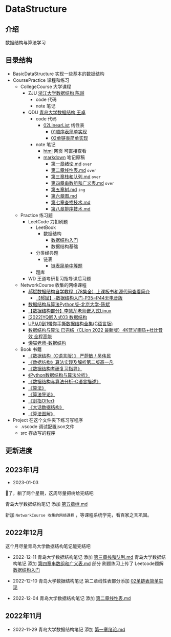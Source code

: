 # DataStructure

## 介绍

数据结构与算法学习

## 目录结构

- BasicDataStructure 实现一些基本的数据结构
- CoursePractice 课程和练习
  - CollegeCourse 大学课程
    - ZJU [浙江大学数据结构 陈越](https://www.bilibili.com/video/BV1Kb41127fT/)
      - code 代码
      - note 笔记
    - QDU [青岛大学数据结构 王卓](https://www.bilibili.com/video/BV1nJ411V7bd/)
      - code 代码
        - [02LinearList](https://github.com/star-air/DataStructure/tree/main/CoursePractice/CollegeCourse/QDU/code/02LinearList) 线性表
          - [01顺序表简单实现](https://github.com/star-air/DataStructure/tree/main/CoursePractice/CollegeCourse/QDU/code/02LinearList/01%E9%A1%BA%E5%BA%8F%E8%A1%A8%E7%AE%80%E5%8D%95%E5%AE%9E%E7%8E%B0)
          - [02单链表简单实现](https://github.com/star-air/DataStructure/tree/main/CoursePractice/CollegeCourse/QDU/code/02LinearList/02%E5%8D%95%E9%93%BE%E8%A1%A8%E7%AE%80%E5%8D%95%E5%AE%9E%E7%8E%B0)
      - note 笔记
        - [html](https://github.com/star-air/DataStructure/tree/main/CoursePractice/CollegeCourse/QDU/note/html) 网页 可直接查看
        - [markdown](https://github.com/star-air/DataStructure/tree/main/CoursePractice/CollegeCourse/QDU/note/markdown) 笔记原稿
          - [第一章绪论.md](https://github.com/star-air/DataStructure/blob/main/CoursePractice/CollegeCourse/QDU/note/markdown/01%E7%AC%AC%E4%B8%80%E7%AB%A0%E7%BB%AA%E8%AE%BA.md) `over` 
          - [第二章线性表.md](https://github.com/star-air/DataStructure/blob/main/CoursePractice/CollegeCourse/QDU/note/markdown/02%E7%AC%AC%E4%BA%8C%E7%AB%A0%E7%BA%BF%E6%80%A7%E8%A1%A8.md) `over`
          - [第三章栈和队列.md](https://github.com/star-air/DataStructure/blob/main/CoursePractice/CollegeCourse/QDU/note/markdown/03%E7%AC%AC%E4%B8%89%E7%AB%A0%E6%A0%88%E5%92%8C%E9%98%9F%E5%88%97.md) `over` 
          - [第四章串数组和广义表.md](https://github.com/star-air/DataStructure/blob/main/CoursePractice/CollegeCourse/QDU/note/markdown/04%E7%AC%AC%E5%9B%9B%E7%AB%A0%E4%B8%B2%E6%95%B0%E7%BB%84%E5%92%8C%E5%B9%BF%E4%B9%89%E8%A1%A8.md) `over`
          - [第五章树.md](https://github.com/star-air/DataStructure/blob/main/CoursePractice/CollegeCourse/QDU/note/markdown/05%E7%AC%AC%E4%BA%94%E7%AB%A0%E6%A0%91.md) `ing`
          - [第六章图.md](https://github.com/star-air/DataStructure/blob/main/CoursePractice/CollegeCourse/QDU/note/markdown/06%E7%AC%AC%E5%85%AD%E7%AB%A0%E5%9B%BE.md)
          - [第七章查找技术.md](https://github.com/star-air/DataStructure/blob/main/CoursePractice/CollegeCourse/QDU/note/markdown/07%E7%AC%AC%E4%B8%83%E7%AB%A0%E6%9F%A5%E6%89%BE%E6%8A%80%E6%9C%AF.md)
          - [第八章排序技术.md](https://github.com/star-air/DataStructure/blob/main/CoursePractice/CollegeCourse/QDU/note/markdown/08%E7%AC%AC%E5%85%AB%E7%AB%A0%E6%8E%92%E5%BA%8F%E6%8A%80%E6%9C%AF.md)
  - Practice 练习题
    - LeetCode 力扣刷题
      - LeetBook 
        - 数据结构
          - [数据结构入门](https://github.com/star-air/DataStructure/tree/main/CoursePractice/Practice/LeetCode/LeetBook/%E6%95%B0%E6%8D%AE%E7%BB%93%E6%9E%84%E5%85%A5%E9%97%A8)
          - 数据结构基础
      - 分类经典题
        - 链表
          - [链表简单中等题](https://github.com/star-air/DataStructure/tree/main/CoursePractice/Practice/LeetCode/%E5%88%86%E7%B1%BB%E7%BB%8F%E5%85%B8%E9%A2%98/%E9%93%BE%E8%A1%A8/%E9%93%BE%E8%A1%A8%E7%AE%80%E5%8D%95%E4%B8%AD%E7%AD%89%E9%A2%98)
      - 题库
    - WD 王道考研复习指导课后习题
  - NetworkCourse 收集的网络课程
    - [郝斌数据结构自学教程（78集全）上课板书和源代码查看简介](https://www.bilibili.com/video/BV1vT411P7ao/)
      - [【郝斌】-数据结构入门-P35~P44无电音版](https://www.bilibili.com/video/BV1oQ4y1A7oX/)
    - [数据结构与算法Python版-北京大学-陈斌](https://www.bilibili.com/video/BV1gy4y1E7M5/)
    - [【数据结构部分】李慧芹老师嵌入式Linux](https://www.bilibili.com/video/BV1zY4y1e7z3/)
    - [[2022]YQ嵌入式03 数据结构](https://www.bilibili.com/video/BV16R4y1y7FC)
    - [UP从0到1带你手撕数据结构全集(C语言版)](https://www.bilibili.com/video/BV1W64y1z7jh)
    - [数据结构与算法 已完结（CLion 2022 最新版）4K蓝光画质+杜比音效 全程高能](https://www.bilibili.com/video/BV13W4y127Ey)
    - [懒猫老师-数据结构](https://www.bilibili.com/video/BV1PJ411J7fk/)
  - Book 书籍
    - [《数据结构（C语言版）》 严蔚敏 / 吴伟民](https://book.douban.com/subject/24699581/)
    - [《数据结构》算法实现及解析第二版高一凡](https://book.douban.com/subject/1232045/)
    - [《数据结构考研复习指导》](https://book.douban.com/subject/34951478/)
    - [《Python数据结构与算法分析》](https://book.douban.com/subject/34785178/)
    - [《数据结构与算法分析-C语言描述》](https://book.douban.com/subject/1139426/)
    - [《算法》](https://book.douban.com/subject/19952400/)
    - [《算法导论》](https://book.douban.com/subject/20432061/)
    - [《剑指Offer》](https://book.douban.com/subject/27008702/)
    - [《大话数据结构》](https://book.douban.com/subject/6424904/)
    - [《算法图解》](https://book.douban.com/subject/26979890/)
- Project 在这个文件夹下练习写程序
  - .vscode 调试配置json文件
  - src 存放写的程序


## 更新进度

## 2023年1月

- 2023-01-03

🐏了，躺了两个星期，这周尽量把树给完结吧

青岛大学数据结构笔记 添加 [第五章树.md](https://github.com/star-air/DataStructure/blob/main/CoursePractice/CollegeCourse/QDU/note/markdown/05%E7%AC%AC%E4%BA%94%E7%AB%A0%E6%A0%91.md)

新加 `NetworkCourse 收集的网络课程` ，等课程系统学完，看百家之言巩固。

## 2022年12月

这个月尽量青岛大学数据结构笔记能完结吧

- 2022-12-11
青岛大学数据结构笔记 添加 [第三章栈和队列.md](https://github.com/star-air/DataStructure/blob/main/CoursePractice/CollegeCourse/QDU/note/markdown/03%E7%AC%AC%E4%B8%89%E7%AB%A0%E6%A0%88%E5%92%8C%E9%98%9F%E5%88%97.md)
青岛大学数据结构笔记 添加 [第四章串数组和广义表.md](https://github.com/star-air/DataStructure/blob/main/CoursePractice/CollegeCourse/QDU/note/markdown/04%E7%AC%AC%E5%9B%9B%E7%AB%A0%E4%B8%B2%E6%95%B0%E7%BB%84%E5%92%8C%E5%B9%BF%E4%B9%89%E8%A1%A8.md) 部分
刷题练习上传了 Leetcode题解 [数据结构入门](https://github.com/star-air/DataStructure/tree/main/CoursePractice/Practice/LeetCode/LeetBook/%E6%95%B0%E6%8D%AE%E7%BB%93%E6%9E%84%E5%85%A5%E9%97%A8)

- 2022-12-10 
青岛大学数据结构笔记 第二章线性表部分添加 [02单链表简单实现](https://github.com/star-air/DataStructure/tree/main/CoursePractice/CollegeCourse/QDU/code/02LinearList/02%E5%8D%95%E9%93%BE%E8%A1%A8%E7%AE%80%E5%8D%95%E5%AE%9E%E7%8E%B0)


- 2022-12-04 
青岛大学数据结构笔记 添加 [第二章线性表.md](https://github.com/star-air/DataStructure/blob/main/CoursePractice/CollegeCourse/QDU/note/markdown/02%E7%AC%AC%E4%BA%8C%E7%AB%A0%E7%BA%BF%E6%80%A7%E8%A1%A8.md)


## 2022年11月

- 2022-11-29
青岛大学数据结构笔记 添加 [第一章绪论.md](https://github.com/star-air/DataStructure/blob/main/CoursePractice/CollegeCourse/QDU/note/markdown/01%E7%AC%AC%E4%B8%80%E7%AB%A0%E7%BB%AA%E8%AE%BA.md)



